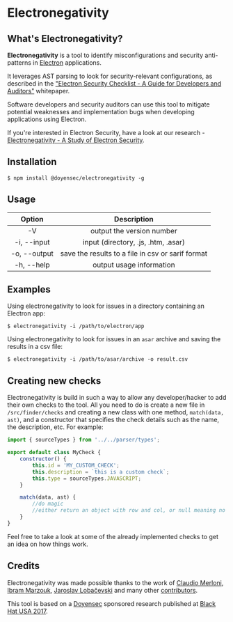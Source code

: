 # Electronegativity

## What's Electronegativity?

**Electronegativity** is a tool to identify misconfigurations and security anti-patterns in [Electron](https://electron.atom.io/) applications.

It leverages AST parsing to look for security-relevant configurations, as described in the ["Electron Security Checklist - A Guide for Developers and Auditors"](https://doyensec.com/resources/us-17-Carettoni-Electronegativity-A-Study-Of-Electron-Security-wp.pdf) whitepaper.

Software developers and security auditors can use this tool to mitigate potential weaknesses and implementation bugs when developing applications using Electron.

If you're interested in Electron Security, have a look at our research - [Electronegativity - A Study of Electron Security](https://doyensec.com/resources/us-17-Carettoni-Electronegativity-A-Study-Of-Electron-Security.pdf).

## Installation

```
$ npm install @doyensec/electronegativity -g
```

## Usage
|    Option    |                 Description                       |
|:------------:|:-------------------------------------------------:|
| -V           | output the version number                         |
| -i, --input  | input (directory, .js, .htm, .asar)               |
| -o, --output | save the results to a file in csv or sarif format |
| -h, --help   | output usage information                          |

## Examples
Using electronegativity to look for issues in a directory containing an Electron app:
```
$ electronegativity -i /path/to/electron/app
```

Using electronegativity to look for issues in an `asar` archive and saving the results in a csv file:
```
$ electronegativity -i /path/to/asar/archive -o result.csv
```

## Creating new checks
Electronegativity is build in such a way to allow any developer/hacker to add their own checks to the tool. All you need to do is create a new file in `/src/finder/checks` and creating a new class with one method, `match(data, ast)`, and a constructor that specifies the check details such as the name, the description, etc. For example:
```js
import { sourceTypes } from '../../parser/types';

export default class MyCheck {
    constructor() {
        this.id = 'MY_CUSTOM_CHECK';
        this.description = `this is a custom check`;
        this.type = sourceTypes.JAVASCRIPT;
    }

    match(data, ast) {
        //do magic
        //either return an object with row and col, or null meaning no issues were identified
    }
}

```

Feel free to take a look at some of the already implemented checks to get an idea on how things work.

## Credits

Electronegativity was made possible thanks to the work of [Claudio Merloni](https://github.com/p4p3r), [Ibram Marzouk](https://github.com/0xibram), [Jaroslav Lobačevski](https://github.com/JarLob) and many other [contributors](https://github.com/doyensec/electronegativity/graphs/contributors).

This tool is based on a [Doyensec](https://www.doyensec.com) sponsored research published at [Black Hat USA 2017](https://www.blackhat.com/us-17/briefings.html#electronegativity-a-study-of-electron-security).
